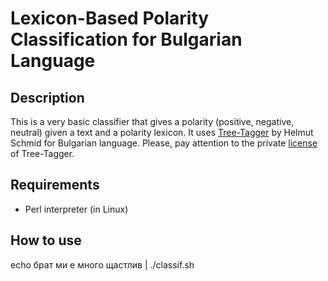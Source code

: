 # Lexicon-Based Polarity Classification for Bulgarian Language

## Description
This is a very basic classifier that gives a polarity (positive, negative, neutral) given a text and a polarity lexicon.
It uses [Tree-Tagger](http://www.cis.uni-muenchen.de/~schmid/tools/TreeTagger/) by Helmut Schmid for Bulgarian language. Please, pay attention to the private [license](http://www.cis.uni-muenchen.de/~schmid/tools/TreeTagger/Tagger-Licence) of Tree-Tagger.

## Requirements
* Perl interpreter (in Linux)

## How to use
echo брат ми е много щастлив | ./classif.sh
